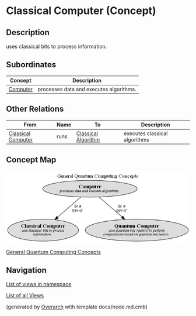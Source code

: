 
# Classical Computer (Concept)
## Description
uses classical bits to process information.

## Subordinates
| Concept | Description |
|---|---|
| [Computer](../../software-development/quantum-computing/computer.md)| processes data and executes algorithms. |
## Other Relations
| From | Name | To | Description |
|---|---|---|---|
| [Classical Computer](../../software-development/quantum-computing/classical-computer.md) | runs | [Classical Algorithm](../../software-development/quantum-computing/algorithm/classical-algorithm.md) | executes classical algorithms |

## Concept Map
![General Quantum Computing Concepts](../../software-development/quantum-computing/concept-view.png)

[General Quantum Computing Concepts](../../software-development/quantum-computing/concept-view.md)


## Navigation
[List of views in namespace](./views-in-namespace.md)

[List of all Views](../../views.md)


(generated by [Overarch](https://github.com/soulspace-org/overarch) with template docs/node.md.cmb)
